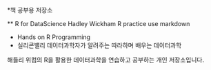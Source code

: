*책 공부용 저장소

** R for DataScience
   Hadley Wickham R practice
   use markdown
* Hands on R Programming
* 실리콘밸리 데이터과학자가 알려주는 따라하며 배우는 데이터과학


해들리 위컴의 R을 활용한 데이터과학을 연습하고 공부하는 개인 저장소입니다.

